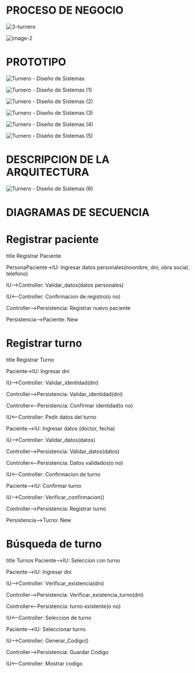# PROCESO DE NEGOCIO

![3-turnero](https://github.com/JuanCruzGiorda/TrabajosPracticos/assets/114437428/13bc5504-91fe-48fb-84c9-0f0577f1e692)

![image-2](https://github.com/JuanCruzGiorda/TrabajosPracticos/assets/114437428/3abc2c01-19d4-468a-b463-67989a41959b)

# PROTOTIPO

![Turnero - Diseño de Sistemas](https://github.com/JuanCruzGiorda/TrabajosPracticos/assets/114437428/26df90bf-925f-480b-bbd2-56716b9ff257)

![Turnero - Diseño de Sistemas (1)](https://github.com/JuanCruzGiorda/TrabajosPracticos/assets/114437428/8d1bb8a5-829d-4de2-b8ee-59199704cc74)

![Turnero - Diseño de Sistemas (2)](https://github.com/JuanCruzGiorda/TrabajosPracticos/assets/114437428/62e28a51-a323-4e58-a8bc-7e41ec5e7ec9)

![Turnero - Diseño de Sistemas (3)](https://github.com/JuanCruzGiorda/TrabajosPracticos/assets/114437428/967df7f0-1410-41b6-8387-480ee0301612)

![Turnero - Diseño de Sistemas (4)](https://github.com/JuanCruzGiorda/TrabajosPracticos/assets/114437428/82a73761-86e2-4f05-9475-d553eef94294)

![Turnero - Diseño de Sistemas (5)](https://github.com/JuanCruzGiorda/TrabajosPracticos/assets/114437428/cecce823-f5be-4d92-a063-6eebb03e4800)

# DESCRIPCION DE LA ARQUITECTURA

![Turnero - Diseño de Sistemas (6)](https://github.com/JuanCruzGiorda/TrabajosPracticos/assets/114437428/8cdf77b0-6524-4fe3-8b14-2592bff0b537)

# DIAGRAMAS DE SECUENCIA

# Registrar paciente

title Registrar Paciente

PersonaPaciente->IU: Ingresar datos personales(noombre, dni, obra social, telefono)

IU-->Controller: Validar_datos(datos personales)

IU<--Controller: Confirmacion de registro(o no)

Controller-->Persistencia: Registrar nuevo paciente

Persistencia-->Paciente: New

# Registrar turno

title Registrar Turno

Paciente->IU: Ingresar dni

IU-->Controller: Validar_identidad(dni)

Controller-->Persistencia: Validar_identidad(dni)

Controller<--Persistencia: Confirmar identidad(o no)

IU<--Controller: Pedir datos del turno 

Paciente-->IU: Ingresar datos (doctor, fecha)

IU-->Controller: Validar_datos(datos)

Controller-->Persistencia: Validar_datos(datos)

Controller<--Persistencia: Datos validados(o no)

IU<--Controller: Confirmacion de turno

Paciente-->IU: Confirmar turno

IU-->Controller: Verificar_confirmacion()

Controller-->Persistencia: Registrar turno

Persistencia-->Turno: New

# Búsqueda de turno

title Turnos
Paciente-->IU: Seleccion con turno

Paciente-->IU: Ingresar dni

IU-->Controller: Verificar_existencia(dni)

Controller-->Persistencia: Verificar_existencia_turno(dni)

Controller<--Persistencia: turno existente(o no)

IU<--Controller: Seleccion de turno

Paciente-->IU: Seleccionar turno

IU-->Controller: Generar_Codigo()

Controller-->Persistencia: Guardar Codigo

IU<--Controller: Mostrar codigo
